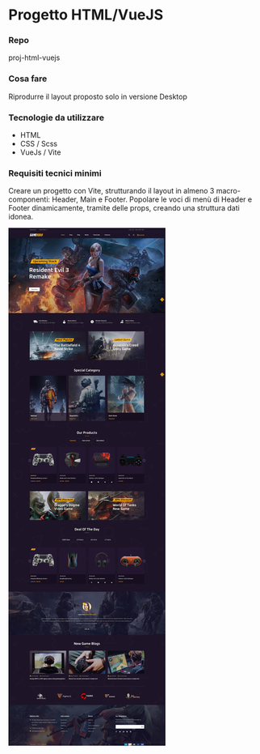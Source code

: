 # Progetto HTML/VueJS

### Repo 
proj-html-vuejs

### Cosa fare
Riprodurre il layout proposto solo in versione Desktop

### Tecnologie da utilizzare
- HTML
- CSS / Scss
- VueJs / Vite 

### Requisiti tecnici minimi
Creare un progetto con Vite, strutturando il layout in almeno 3 macro-componenti: 
Header, Main e Footer.
Popolare le voci di menù di Header e Footer dinamicamente, tramite delle props, creando una struttura dati idonea.


![preview](./public/layout-games-store.jpeg)